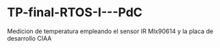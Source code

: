 # TP-final-RTOS-I---PdC
Medicion de temperatura empleando el sensor IR Mlx90614 y la placa de desarrollo CIAA
